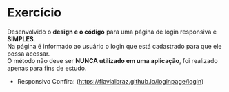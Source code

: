 # Exercício
Desenvolvido o **design e o código** para uma página de login responsiva e **SIMPLES**. <br>
Na página é informado ao usuário o login que está cadastrado para que ele possa acessar. <br>
O método não deve ser **NUNCA utilizado em uma aplicação**, foi realizado apenas para fins de estudo.

- Responsivo
Confira: (https://flavialbraz.github.io/loginpage/login)
